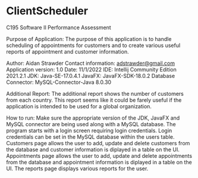 # ClientScheduler
C195 Software II Performance Assessment

Purpose of Application:
The purpose of this application is to handle scheduling of appointments for customers and to create various useful reports of appointment and customer information.

Author: Aidan Strawder
Contact information: adstrawder@gmail.com
Application version: 1.0
Date: 11/1/2022
IDE: Intellij Community Edition 2021.2.1
JDK: Java-SE-17.0.4.1
JavaFX: JavaFX-SDK-18.0.2
Database Connector: MySQL-Connector-Java 8.0.30

Additional Report:
The additional report shows the number of customers from each country. This report seems like it could be farely useful if the application is intended to be used for a global organization.

How to run:
Make sure the appropriate version of the JDK, JavaFX and MySQL connector are being used along with a MySQL database. The program starts with a login screen requiring login credentials. Login credentials can be set
in the MySQL database within the users table. Customers page allows the user to add, update and delete customers from the database and customer information is diplayed in a table on the UI. Appointments page allows 
the user to add, update and delete appointments from the database and appointment information is diplayed in a table on the UI. The reports page displays various reports for the user.  
